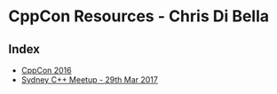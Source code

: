 # CppCon Resources - Chris Di Bella

## Index

* [CppCon 2016](https://github.com/cjdb/cpp-conferences/tree/master/cppcon-2016)
* [Sydney C++ Meetup - 29th Mar 2017](https://github.com/cjdb/cpp-conferences/blob/master/sydney-2017-03-29/ranges.pdf)
